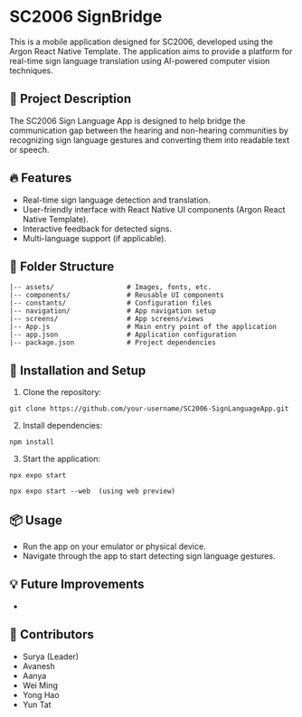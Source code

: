 # SC2006 SignBridge

This is a mobile application designed for SC2006, developed using the Argon React Native Template. The application aims to provide a platform for real-time sign language translation using AI-powered computer vision techniques.

## 📌 Project Description
The SC2006 Sign Language App is designed to help bridge the communication gap between the hearing and non-hearing communities by recognizing sign language gestures and converting them into readable text or speech.

## 🔥 Features
- Real-time sign language detection and translation.
- User-friendly interface with React Native UI components (Argon React Native Template).
- Interactive feedback for detected signs.
- Multi-language support (if applicable).

## 📂 Folder Structure
```
|-- assets/                  # Images, fonts, etc.
|-- components/              # Reusable UI components
|-- constants/               # Configuration files
|-- navigation/              # App navigation setup
|-- screens/                 # App screens/views
|-- App.js                   # Main entry point of the application
|-- app.json                 # Application configuration
|-- package.json             # Project dependencies
```

## 🚀 Installation and Setup
1. Clone the repository:
```
git clone https://github.com/your-username/SC2006-SignLanguageApp.git
```
2. Install dependencies:
```
npm install
```
3. Start the application:
```
npx expo start
```
```
npx expo start --web  (using web preview)
```
## 📦 Usage
- Run the app on your emulator or physical device.
- Navigate through the app to start detecting sign language gestures.

## 💡 Future Improvements
- 


## 🤝 Contributors
- Surya (Leader)
- Avanesh
- Aanya
- Wei Ming
- Yong Hao
- Yun Tat
